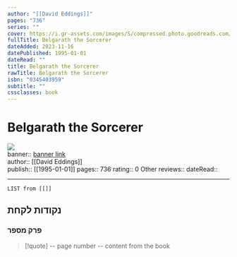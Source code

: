 ```yaml
---
author: "[[David Eddings]]"
pages: "736"
series: ""
cover: https://i.gr-assets.com/images/S/compressed.photo.goodreads.com/books/1333692194l/189802.jpg
fullTitle: Belgarath the Sorcerer
dateAdded: 2023-11-16
datePublished: 1995-01-01
dateRead: ""
title: Belgarath the Sorcerer
rawTitle: Belgarath the Sorcerer
isbn: "0345403959"
subtitle: ""
cssclasses: book
---
```

# Belgarath the Sorcerer

![](https:&#x2F;&#x2F;i.gr-assets.com&#x2F;images&#x2F;S&#x2F;compressed.photo.goodreads.com&#x2F;books&#x2F;1333692194l&#x2F;189802.jpg)  
banner:: [banner link](https:&#x2F;&#x2F;i.gr-assets.com&#x2F;images&#x2F;S&#x2F;compressed.photo.goodreads.com&#x2F;books&#x2F;1333692194l&#x2F;189802.jpg)  
author:: [[David Eddings]]  
publish:: [[1995-01-01]]
pages:: 736
rating:: 0 
Other reviews:: 
dateRead:: 

<hr  style="clear:both"/>



```dataview
LIST from [[]]
```

## נקודות לקחת 

### פרק מספר
> [!quote] -- page number -- 
>  content from the book




```